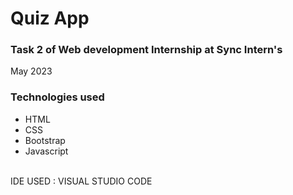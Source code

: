 # Quiz App
<h3>Task 2 of Web development Internship at Sync Intern's</h3>
<span>May 2023</span>

### Technologies used
<ul>
  <li>HTML</li>
  <li>CSS</li>
  <li>Bootstrap</li>
   <li>Javascript</li>
</ul>
<br>
IDE USED : VISUAL STUDIO CODE
<br>

